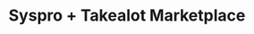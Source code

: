 ---
title: "Syspro + Takealot Marketplace"
seoTitle: "Syspro Takealot Integration"
seoDescription: "Integrate Syspro and Takealot, and you'll be able to streamline your workflow, simplify the ordering process and save time - and money. Find out more about how a Syspro Takealot Integration can help your business."
lead: "Let Stock2Shop send product inventory updates from Syspro to the Takealot Marketplace. And if you are doing exclusively lead time orders, you can automate the raising of Takealot orders directly into your ERP. Here’s how we can help you streamline your workflow."
type: "source-marketplace"
source: "syspro"
channel: "takealot"
image: "/images/sap-shopify.png"
imageAlt: takealot logo
tags: []
aliases:
    - /integrations/
---